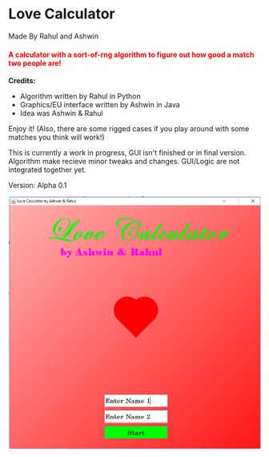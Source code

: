 # Love Calculator
Made By Rahul and Ashwin

<h4 style = "color:red"> A calculator with a sort-of-rng algorithm to figure out how good a match two people are! </h1>

<strong> Credits: </strong>
<ul> 
 <li> Algorithm written by Rahul in Python </li>

 <li> Graphics/EU interface written by Ashwin in Java </li>

 <li> Idea was Ashwin & Rahul </li>
</ul>

Enjoy it!
(Also, there are some rigged cases if you play around with some matches you think will work!)


This is currently a work in progress, GUI isn't finished or in final version. Algorithm make recieve minor tweaks and changes. GUI/Logic are not integrated together yet. 


Version: Alpha 0.1


<img src="https://github.com/rahulaggarwal965/Love_Calculator_rigged/blob/master/Love%20Calculator%20Graphics/Example.PNG" />
